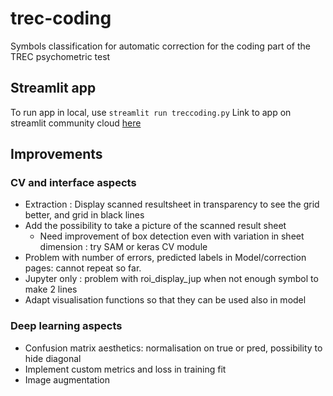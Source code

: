 # trec-coding
Symbols classification for automatic correction for the coding part of the TREC psychometric test

## Streamlit app

To run app in local, use ``streamlit run treccoding.py``
Link to app on streamlit community cloud [here](https://trec-coding.streamlit.app/)

## Improvements

### CV and interface aspects

* Extraction : Display scanned resultsheet in transparency to see the grid better, and grid in black lines
* Add the possibility to take a picture of the scanned result sheet
  * Need improvement of box detection even with variation in sheet dimension : try SAM or keras CV module
* Problem with number of errors, predicted labels in Model/correction pages: cannot repeat so far.
* Jupyter only : problem with roi_display_jup when not enough symbol to make 2 lines
* Adapt visualisation functions so that they can be used also in model

### Deep learning aspects

* Confusion matrix aesthetics: normalisation on true or pred, possibility to hide diagonal
* Implement custom metrics and loss in training fit
* Image augmentation